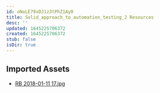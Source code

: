```yaml
---
id: oNoLE79xDJ1z3tPhZ1Ay0
title: Solid_approach_to_automation_testing_2 Resources
desc: ''
updated: 1645225706372
created: 1645225706372
stub: false
isDir: true
---
```

## Imported Assets
- [RB 2018-01-11 17.jpg](/assets/rb-2018-01-11-17.jpg)
